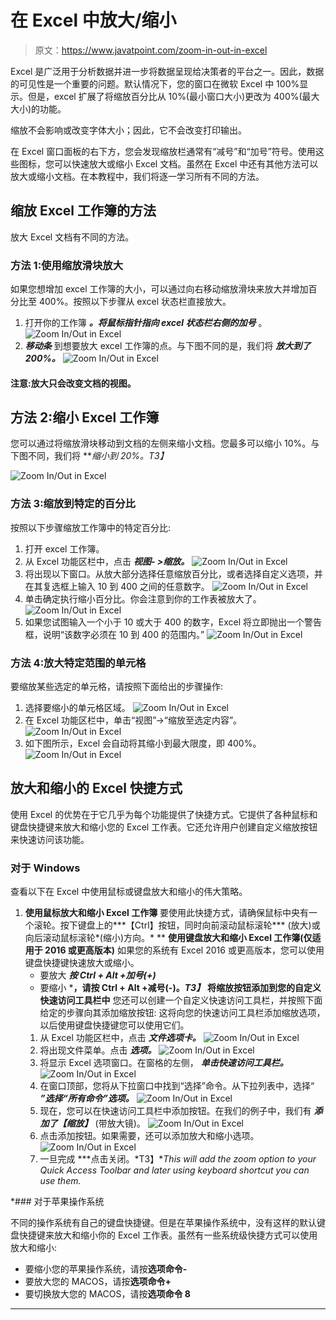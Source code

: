 # 在 Excel 中放大/缩小

> 原文：<https://www.javatpoint.com/zoom-in-out-in-excel>

Excel 是广泛用于分析数据并进一步将数据呈现给决策者的平台之一。因此，数据的可见性是一个重要的问题。默认情况下，您的窗口在微软 Excel 中 100%显示。但是，excel 扩展了将缩放百分比从 10%(最小窗口大小)更改为 400%(最大大小)的功能。

缩放不会影响或改变字体大小；因此，它不会改变打印输出。

在 Excel 窗口面板的右下方，您会发现缩放栏通常有“减号”和“加号”符号。使用这些图标，您可以快速放大或缩小 Excel 文档。虽然在 Excel 中还有其他方法可以放大或缩小文档。在本教程中，我们将逐一学习所有不同的方法。

## 缩放 Excel 工作簿的方法

放大 Excel 文档有不同的方法。

### 方法 1:使用缩放滑块放大

如果您想增加 excel 工作簿的大小，可以通过向右移动缩放滑块来放大并增加百分比至 400%。按照以下步骤从 excel 状态栏直接放大。

1.  打开你的工作簿 ***。将鼠标指针指向 excel 状态栏右侧的加号*** 。
    ![Zoom In/Out in Excel](img/69aeedb1ff2dc69f96859b30bd0f06ad.png)
2.  ***移动条*** 到想要放大 excel 工作簿的点。与下图不同的是，我们将 ***放大到了 200%。***
    ![Zoom In/Out in Excel](img/3eadb0dcbf8fcc3c14852246e262c91c.png)

#### 注意:放大只会改变文档的视图。

## 方法 2:缩小 Excel 工作簿

您可以通过将缩放滑块移动到文档的左侧来缩小文档。您最多可以缩小 10%。与下图不同，我们将 ***缩小到 20%。*T3】**

![Zoom In/Out in Excel](img/4fbbec207124b5f7d1e716b2046b800f.png)

### 方法 3:缩放到特定的百分比

按照以下步骤缩放工作簿中的特定百分比:

1.  打开 excel 工作簿。
2.  从 Excel 功能区栏中，点击 ***视图- >缩放。***
    ![Zoom In/Out in Excel](img/3a5c6e932624ff0252d5865f3c964718.png)
3.  将出现以下窗口。从放大部分选择任意缩放百分比，或者选择自定义选项，并在其复选框上输入 10 到 400 之间的任意数字。
    ![Zoom In/Out in Excel](img/9ff9b48f1a5e8c5ee4107cbeecd915d6.png)
4.  单击确定执行缩小百分比。你会注意到你的工作表被放大了。
    ![Zoom In/Out in Excel](img/90c3af8342a7dddee612a34d2aa87c92.png)
5.  如果您试图输入一个小于 10 或大于 400 的数字，Excel 将立即抛出一个警告框，说明“该数字必须在 10 到 400 的范围内。”
    ![Zoom In/Out in Excel](img/986778c3ed5dcafe144ec3f028023f6d.png)

### 方法 4:放大特定范围的单元格

要缩放某些选定的单元格，请按照下面给出的步骤操作:

1.  选择要缩小的单元格区域。
    ![Zoom In/Out in Excel](img/fa1d765512d08bc58a0ee23fd4faa589.png)
2.  在 Excel 功能区栏中，单击“视图”->“缩放至选定内容”。
    ![Zoom In/Out in Excel](img/a9d060a1a5c8766e1a3327ed8279da0f.png)
3.  如下图所示，Excel 会自动将其缩小到最大限度，即 400%。
    ![Zoom In/Out in Excel](img/a48b67929d1aac7b5c48509a960e8883.png)

## 放大和缩小的 Excel 快捷方式

使用 Excel 的优势在于它几乎为每个功能提供了快捷方式。它提供了各种鼠标和键盘快捷键来放大和缩小您的 Excel 工作表。它还允许用户创建自定义缩放按钮来快速访问该功能。

### 对于 Windows

查看以下在 Excel 中使用鼠标或键盘放大和缩小的伟大策略。

1.  **使用鼠标放大和缩小 Excel 工作簿**
    要使用此快捷方式，请确保鼠标中央有一个滚轮。按下键盘上的***【Ctrl】按钮，同时向前滚动鼠标滚轮*** (放大)或向后滚动鼠标滚轮*(缩小)方向。*
**   **使用键盘放大和缩小 Excel 工作簿(仅适用于 2016 或更高版本)**
    如果您的系统有 Excel 2016 或更高版本，您可以使用键盘快捷键快速放大或缩小。
    *   要放大 ***按 Ctrl + Alt +加号(+)***
    *   要缩小 ***，请按 Ctrl + Alt +减号(-)。*T3】***   **将缩放按钮添加到您的自定义快速访问工具栏中**
    您还可以创建一个自定义快速访问工具栏，并按照下面给定的步骤向其添加缩放按钮:
    这将向您的快速访问工具栏添加缩放选项，以后使用键盘快捷键您可以使用它们。
    1.  从 Excel 功能区栏中，点击 ***文件选项卡。***
        ![Zoom In/Out in Excel](img/1d7526be28685565d4ab800236e68cd0.png)
    2.  将出现文件菜单。点击 ***选项。***
        ![Zoom In/Out in Excel](img/bfe9f600f7940e86f821800330d56ccb.png)
    3.  将显示 Excel 选项窗口。在窗格的左侧， ***单击快速访问工具栏。***
        ![Zoom In/Out in Excel](img/b3cacfc58d484c00709f37984b63c69f.png)
    4.  在窗口顶部，您将从下拉窗口中找到“选择”命令。从下拉列表中，选择“ ***”选择“所有命令”选项。***
        ![Zoom In/Out in Excel](img/1b6ed94b81f26789c9f65f95eac1bc14.png)
    5.  现在，您可以在快速访问工具栏中添加按钮。在我们的例子中，我们有 ***添加了【缩放】*** (带放大镜)。
        ![Zoom In/Out in Excel](img/d8fc04110217ad156de50171441efce7.png)
    6.  点击添加按钮。如果需要，还可以添加放大和缩小选项。
        ![Zoom In/Out in Excel](img/d56d6d45eb6267d8fe2adaa95b2c9549.png)
    7.  一旦完成 ***点击关闭。*T3】**This will add the zoom option to your Quick Access Toolbar and later using keyboard shortcut you can use them.*

 *### 对于苹果操作系统

不同的操作系统有自己的键盘快捷键。但是在苹果操作系统中，没有这样的默认键盘快捷键来放大和缩小你的 Excel 工作表。虽然有一些系统级快捷方式可以使用放大和缩小:

*   要缩小您的苹果操作系统，请按**选项命令-**
*   要放大您的 MACOS，请按**选项命令+**
*   要切换放大您的 MACOS，请按**选项命令 8**

* * **
